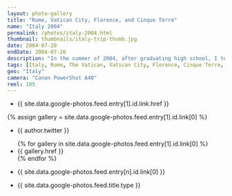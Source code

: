 ```yaml
---
layout: photo-gallery
title: "Rome, Vatican City, Florence, and Cinque Terre"
name: "Italy 2004"
permalink: /photos/italy-2004.html
thumbnail: thumbnails/italy-trip-thumb.jpg
date: 2004-07-20
endDate: 2004-07-26
description: "In the summer of 2004, after graduating high school, I took my first trip abroad to visit the sites and sounds in and around Italy. Our adventure began on the streets of Rome, touring the Colosseum and other ancient Roman antiquities before heading to Vatican City to check out the Sistine Chapel and give the Pope John Paul II a high-five. We then rented a car (the rental agency was out of Lamborghinis unfortunately) and drove north towards Florence, then across a winding single-lane road through the mountains to get to the coastal town of Manarola in the Cinque Terre region. Finally we made a brief pit stop in a little place called Pisa before heading back towards the airport near Rome."
tags: [Italy, Rome, The Vatican, Vatican City, Florence, Cinque Terre, Manarola, Pisa, Travel, Photos]
geo: "Italy"
camera: "Canon PowerShot A40"
reel: 105
---
```


<ul>
     <li>{{ site.data.google-photos.feed.entry[1].id.link.href }}</li>   
</ul>

{% assign gallery = site.data.google-photos.feed.entry[1].id.link[0] %}
<ul>
     <li>{{ author.twitter }}</li>
</ul>

<ul>
{% for gallery in site.data.google-photos.feed.entry[1].id.link[0] %}
   <li>{{ gallery.href }}</li>
{% endfor %}    
</ul>

<ul>
     <li>{{ site.data.google-photos.feed.entry[n].id.link[0] }}</li> 
</ul>

<ul>
     <li>{{ site.data.google-photos.feed.title.type }}</li>  
</ul>
